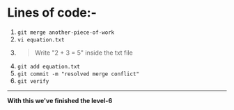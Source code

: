 # Lines of code:-
1. `git merge another-piece-of-work`
2. `vi equation.txt`
3. > Write "2 + 3 = 5" inside the txt file
4.  `git add equation.txt`
5. `git commit -m "resolved merge conflict"`
6. `git verify`
---
**With this we've finished the level-6**
